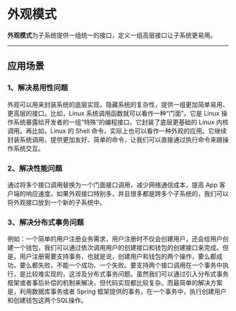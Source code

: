 # 外观模式
**外观模式**为子系统提供一组统一的接口，定义一组高层接口让子系统更易用。
***
## 应用场景
### 1、解决易用性问题
外观可以用来封装系统的底层实现，隐藏系统的复杂性，提供一组更加简单易用、更高层的接口。比如，Linux 系统调用函数就可以看作一种“门面”。它是 Linux 操作系统暴露给开发者的一组“特殊”的编程接口，它封装了底层更基础的 Linux 内核调用。再比如，Linux 的 Shell 命令，实际上也可以看作一种外观的应用。它继续封装系统调用，提供更加友好、简单的命令，让我们可以直接通过执行命令来跟操作系统交互。
### 2、解决性能问题
通过将多个接口调用替换为一个门面接口调用，减少网络通信成本，提高 App 客户端的响应速度。如果外观接口特别多，并且很多都是跨多个子系统的，我们可以将外观接口放到一个新的子系统中。
### 3、解决分布式事务问题
例如：一个简单的用户注册业务需求，用户注册时不仅会创建用户，还会给用户创建一个钱包，我们可以通过依次调用用户的创建接口和钱包的创建接口来完成。但是，用户注册需要支持事务，也就是说，创建用户和钱包的两个操作，要么都成功，要么都失败，不能一个成功、一个失败。要支持两个接口调用在一个事务中执行，是比较难实现的，这涉及分布式事务问题。虽然我们可以通过引入分布式事务框架或者事后补偿的机制来解决，但代码实现都比较复杂。而最简单的解决方案是，利用数据库事务或者 Spring 框架提供的事务，在一个事务中，执行创建用户和创建钱包这两个SQL操作。
